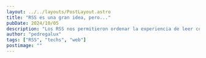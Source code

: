 ```yaml
---
layout: ../../layouts/PostLayout.astro
title: "RSS es una gran idea, pero..."
pubDate: 2024/10/05
description: "Los RSS nos permitieron ordenar la experiencia de leer cosas por la web, saber cuando hay algo nuevo,etc. Pero, todos esos sitios en los que tanta gente ha trabajado con amor para que usted los vea, ¿qué hacemos con ellos?"
author: "pedregalux"
tags: ["RSS", "techs", "web"]
postimage: ""
---
```


